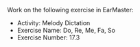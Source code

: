 Work on the following exercise in EarMaster:
- Activity: Melody Dictation
- Exercise Name: Do, Re, Me, Fa, So
- Exercise Number: 17.3
